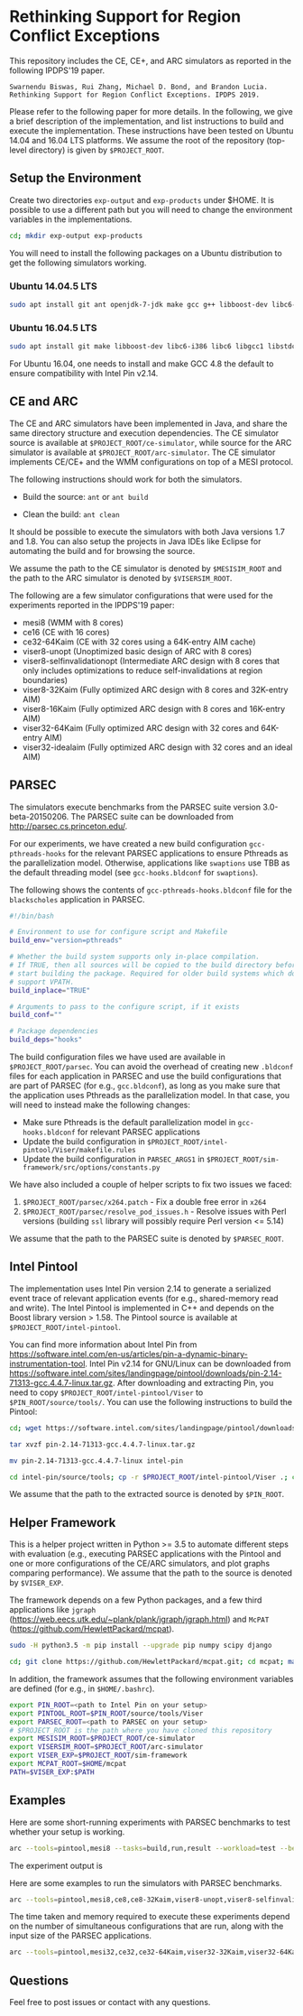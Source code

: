 # Rethinking Support for Region Conflict Exceptions

This repository includes the CE, CE+, and ARC simulators as reported in the following IPDPS'19 paper.

    Swarnendu Biswas, Rui Zhang, Michael D. Bond, and Brandon Lucia. Rethinking Support for Region Conflict Exceptions. IPDPS 2019.

Please refer to the following paper for more details. In the following, we give a brief description of the implementation, and list instructions to build and execute the implementation. These instructions have been tested on Ubuntu 14.04 and 16.04 LTS platforms.  We assume the root of the repository (top-level directory) is given by `$PROJECT_ROOT`.

## Setup the Environment

Create two directories `exp-output` and `exp-products` under $HOME. It is possible to use a different path but you will need to change the environment variables in the implementations.

```Bash
cd; mkdir exp-output exp-products
```

You will need to install the following packages on a Ubuntu distribution to get the following simulators working.

### Ubuntu 14.04.5 LTS

```Bash
sudo apt install git ant openjdk-7-jdk make gcc g++ libboost-dev libc6-i386 libc6 libgcc1 libstdc++6 build-essential ImageMagick lib32ncurses5 lib32stdc++6 libssl-dev m4 pkg-config libglib2.0-dev libxext-dev libxmu-dev libxml2-dev gcc-multilib g++-multilib python3.5 python3.5-dev python3-pip libblas-dev liblapack-dev libblas-dev liblapack-dev libblas3gf libgfortran3 liblapack3gf gfortran jgraph binutils
```

### Ubuntu 16.04.5 LTS

```Bash
sudo apt install git make libboost-dev libc6-i386 libc6 libgcc1 libstdc++6 build-essential lib32ncurses5 lib32stdc++6 libssl-dev m4 pkg-config libglib2.0-dev libxext-dev libxmu-dev libxml2-dev gcc-multilib g++-multilib python3.5 python3.5-dev python3-pip libblas-dev liblapack-dev libblas-dev liblapack-dev libgfortran3 gfortran binutils openjdk-8-jdk ant jgraph imagemagick gcc-4.8 g++-4.8 gcc-4.8-multilib g++-4.8-multilib
```
For Ubuntu 16.04, one needs to install and make GCC 4.8 the default to ensure compatibility with Intel Pin v2.14.

## CE and ARC

The CE and ARC simulators have been implemented in Java, and share the same directory structure and execution dependencies. The CE simulator source is available at `$PROJECT_ROOT/ce-simulator`, while source for the ARC simulator is available at `$PROJECT_ROOT/arc-simulator`. The CE simulator implements CE/CE+ and the WMM configurations on top of a MESI protocol.

The following instructions should work for both the simulators.

+ Build the source: `ant` or `ant build`

+ Clean the build: `ant clean`

It should be possible to execute the simulators with both Java versions 1.7 and 1.8. You can also setup the projects in Java IDEs like Eclipse for automating the build and for browsing the source.

We assume the path to the CE simulator is denoted by `$MESISIM_ROOT` and the path to the ARC simulator is denoted by `$VISERSIM_ROOT`.

The following are a few simulator configurations that were used for the experiments reported in the IPDPS'19 paper:

+ mesi8 (WMM with 8 cores)
+ ce16 (CE with 16 cores)
+ ce32-64Kaim (CE with 32 cores using a 64K-entry AIM cache)
+ viser8-unopt (Unoptimized basic design of ARC with 8 cores)
+ viser8-selfinvalidationopt (Intermediate ARC design with 8 cores that only includes optimizations to reduce self-invalidations at region boundaries)
+ viser8-32Kaim (Fully optimized ARC design with 8 cores and 32K-entry AIM)
+ viser8-16Kaim (Fully optimized ARC design with 8 cores and 16K-entry AIM)
+ viser32-64Kaim (Fully optimized ARC design with 32 cores and 64K-entry AIM)
+ viser32-idealaim (Fully optimized ARC design with 32 cores and an ideal AIM)

## PARSEC

The simulators execute benchmarks from the PARSEC suite version 3.0-beta-20150206. The PARSEC suite can be downloaded from http://parsec.cs.princeton.edu/.

For our experiments, we have created a new build configuration `gcc-pthreads-hooks` for the relevant PARSEC applications to ensure Pthreads as the parallelization model. Otherwise, applications like `swaptions` use TBB as the default threading model (see `gcc-hooks.bldconf` for `swaptions`).

The following shows the contents of `gcc-pthreads-hooks.bldconf` file for the `blackscholes` application in PARSEC.

```Bash
#!/bin/bash

# Environment to use for configure script and Makefile
build_env="version=pthreads"

# Whether the build system supports only in-place compilation.
# If TRUE, then all sources will be copied to the build directory before we
# start building the package. Required for older build systems which don't
# support VPATH.
build_inplace="TRUE"

# Arguments to pass to the configure script, if it exists
build_conf=""

# Package dependencies
build_deps="hooks"
```

The build configuration files we have used are available in `$PROJECT_ROOT/parsec`. You can avoid the overhead of creating new `.bldconf` files for each application in PARSEC and use the build configurations that are part of PARSEC (for e.g., `gcc.bldconf`), as long as you make sure that the application uses Pthreads as the parallelization model. In that case, you will need to instead make the following changes:

+ Make sure Pthreads is the default parallelization model in `gcc-hooks.bldconf` for relevant PARSEC applications
+ Update the build configuration in `$PROJECT_ROOT/intel-pintool/Viser/makefile.rules`
+ Update the build configuration in `PARSEC_ARGS1` in `$PROJECT_ROOT/sim-framework/src/options/constants.py`

We have also included a couple of helper scripts to fix two issues we faced:
1. `$PROJECT_ROOT/parsec/x264.patch` - Fix a double free error in `x264`
2. `$PROJECT_ROOT/parsec/resolve_pod_issues.h` - Resolve issues with Perl versions (building `ssl` library will possibly require Perl version <= 5.14)

We assume that the path to the PARSEC suite is denoted by `$PARSEC_ROOT`.

## Intel Pintool

The implementation uses Intel Pin version 2.14 to generate a serialized event trace of relevant application events (for e.g., shared-memory read and write). The Intel Pintool is implemented in C++ and depends on the Boost library version > 1.58. The Pintool source is available at `$PROJECT_ROOT/intel-pintool`.

You can find more information about Intel Pin from https://software.intel.com/en-us/articles/pin-a-dynamic-binary-instrumentation-tool. Intel Pin v2.14 for GNU/Linux can be downloaded from https://software.intel.com/sites/landingpage/pintool/downloads/pin-2.14-71313-gcc.4.4.7-linux.tar.gz. After downloading and extracting Pin, you need to copy `$PROJECT_ROOT/intel-pintool/Viser` to `$PIN_ROOT/source/tools/`. You can use the following instructions to build the Pintool:

```Bash
cd; wget https://software.intel.com/sites/landingpage/pintool/downloads/pin-2.14-71313-gcc.4.4.7-linux.tar.gz

tar xvzf pin-2.14-71313-gcc.4.4.7-linux.tar.gz

mv pin-2.14-71313-gcc.4.4.7-linux intel-pin

cd intel-pin/source/tools; cp -r $PROJECT_ROOT/intel-pintool/Viser .; cd Viser; make
```

We assume that the path to the extracted source is denoted by `$PIN_ROOT`.

## Helper Framework

This is a helper project written in Python >= 3.5 to automate different steps with evaluation (e.g., executing PARSEC applications with the Pintool and one or more configurations of the CE/ARC simulators, and plot graphs comparing performance). We assume that the path to the source is denoted by `$VISER_EXP`.

The framework depends on a few Python packages, and a few third applications like `jgraph` (https://web.eecs.utk.edu/~plank/plank/jgraph/jgraph.html) and `McPAT` (https://github.com/HewlettPackard/mcpat).

```Bash
sudo -H python3.5 -m pip install --upgrade pip numpy scipy django

cd; git clone https://github.com/HewlettPackard/mcpat.git; cd mcpat; make;
```

In addition, the framework assumes that the following environment variables are defined (for e.g., in `$HOME/.bashrc`).

```Bash
export PIN_ROOT=<path to Intel Pin on your setup>
export PINTOOL_ROOT=$PIN_ROOT/source/tools/Viser
export PARSEC_ROOT=<path to PARSEC on your setup>
# $PROJECT_ROOT is the path where you have cloned this repository
export MESISIM_ROOT=$PROJECT_ROOT/ce-simulator
export VISERSIM_ROOT=$PROJECT_ROOT/arc-simulator
export VISER_EXP=$PROJECT_ROOT/sim-framework
export MCPAT_ROOT=$HOME/mcpat
PATH=$VISER_EXP:$PATH
```

## Examples

Here are some short-running experiments  with PARSEC benchmarks to test whether your setup is working.

```Bash
arc --tools=pintool,mesi8 --tasks=build,run,result --workload=test --bench=blackscholes,x264 --pinThreads=8 --core=8 --outputDir=8core-experiments --trials=1 --assert=False --xassert=False --printOnly=False --roiOnly=True --project=viser --lockstep=False --generateEnergyStats=True --verbose=1
```

The experiment output is

Here are some examples to run the simulators with PARSEC benchmarks.

```Bash
arc --tools=pintool,mesi8,ce8,ce8-32Kaim,viser8-unopt,viser8-selfinvalidationopt,viser8-32Kaim,viser8-16Kaim,viser8-idealaim --tasks=sync,build,run --workload=simmedium --bench=blackscholes,bodytrack,canneal,dedup,ferret,fluidanimate,raytrace,streamcluster,swaptions,vips,x264 --pinThreads=8 --core=8 --outputDir=8core-experiments --trials=1 --assert=False --xassert=False --printOnly=False --roiOnly=True --project=viser --lockstep=False --generateEnergyStats=True --verbose=1
```

The time taken and memory required to execute these experiments depend on the number of simultaneous configurations that are run, along with the input size of the PARSEC applications.

```Bash
arc --tools=pintool,mesi32,ce32,ce32-64Kaim,viser32-32Kaim,viser32-64Kaim,viser32-idealaim --tasks=result --workload=simmedium --bench=blackscholes,bodytrack,canneal,dedup,ferret,fluidanimate,raytrace,streamcluster,swaptions,vips,x264 --pinThreads=32 --core=32 --outputDir=32core-experiments --trials=1 --assert=False --xassert=False --printOnly=False --roiOnly=True --project=viser --lockstep=False --generateEnergyStats=True --verbose=1
```

## Questions

Feel free to post issues or contact with any questions.
